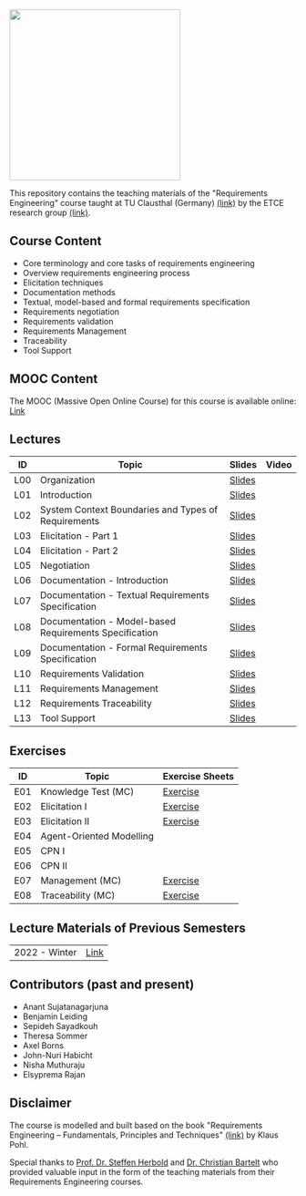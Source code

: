 <img src="https://www.presse.tu-clausthal.de/fileadmin/Presse/images/Corporate_Design/Logo/Logo_TUC_en_CMYK.jpg" width="300">

This repository contains the teaching materials of the "Requirements Engineering" course taught at TU Clausthal (Germany) [(link)](https://www.isse.tu-clausthal.de/en/) by the ETCE research group [(link)](https://etce-lab.com).

## Course Content

- Core terminology and core tasks of requirements engineering
- Overview requirements engineering process
- Elicitation techniques
- Documentation methods
- Textual, model-based and formal requirements specification
- Requirements negotiation
- Requirements validation
- Requirements Management
- Traceability
- Tool Support
  

## MOOC Content
The MOOC (Massive Open Online Course) for this course is available online: [Link](https://re.etce-lab.de/)


## Lectures

| ID  | Topic                                               | Slides                                                                   | Video                                    |
|-----|-----------------------------------------------------|--------------------------------------------------------------------------|------------------------------------------|
| L00 | Organization                                        | [Slides](RE-L00-Organization.pdf)                                        |    |
| L01 | Introduction                                        | [Slides](RE-L01-Introduction.pdf)                                        |           |
| L02 | System Context Boundaries and Types of Requirements | [Slides](RE-L02-System-Context-Boundaries-and-Types-of-Requirements.pdf) |            |
| L03 | Elicitation - Part 1                                | [Slides](RE-L03-Elicitation--Part-1.pdf)                                 |           |
| L04 | Elicitation - Part 2                                | [Slides](RE-L04-Elicitation--Part-2.pdf)                                 |           |
| L05 | Negotiation                                         | [Slides](RE-L05-Negotiation.pdf)                                         |           |
| L06 | Documentation - Introduction                        | [Slides](RE-L06-Documentation--Introduction.pdf)                         |           |
| L07 | Documentation - Textual Requirements Specification  | [Slides](RE-L07-Documentation--Textual.pdf)                              |           |
| L08 | Documentation - Model-based Requirements Specification | [Slides](RE-L08-Documentation--Model-based.pdf)                       |            |
| L09 | Documentation - Formal Requirements Specification   | [Slides](RE-L09-Documentation--Formal.pdf)                               |            |
| L10 | Requirements Validation                             | [Slides](RE-L10-Validation.pdf)                                          |           |
| L11 | Requirements Management                             | [Slides](RE-L11_Management.pdf)                                          |            |
| L12 | Requirements Traceability                           | [Slides](RE-L12_Traceability.pdf)                                        |            |
| L13 | Tool Support                                        | [Slides](RE-L13_Tool-Support.pdf)                                        |            |


## Exercises

| ID  | Topic                    | Exercise Sheets                                                             |
|-----|--------------------------|-----------------------------------------------------------------------------|
| E01 | Knowledge Test (MC)      | [Exercise](Exercises/E01-Knowledge-Test-MC/E01-Inital-MC-Knowledgetest.pdf) |
| E02 | Elicitation I            | [Exercise](Exercises/E02-Elicitation-I/E02-Elicitation-I.pdf)               |
| E03 | Elicitation II           | [Exercise](Exercises/E02-Elicitation-II/E03-Elicitation-II.pdf)             |               
| E04 | Agent-Oriented Modelling |                                  |
| E05 | CPN I                    |                               |
| E06 | CPN II                   |                        |
| E07 | Management (MC)          | [Exercise](Exercises/E07-Management/E07-Management-MC.pdf)                  |
| E08 | Traceability (MC)        | [Exercise](Exercises/E08-Traceability/E08-Traceability-MC.pdf)              |
                                

## Lecture Materials of Previous Semesters

|               |                                         |
|---------------|-----------------------------------------|
| 2022 - Winter | [Link](0_ARCHIVE/Winter-2022/README.md) |

## Contributors (past and present)
- Anant Sujatanagarjuna
- Benjamin Leiding
- Sepideh Sayadkouh
- Theresa Sommer
- Axel Borns
- John-Nuri Habicht
- Nisha Muthuraju
- Elsyprema Rajan

## Disclaimer

The course is modelled and built based on the book "Requirements Engineering – Fundamentals, Principles and Techniques" [(link)](https://link.springer.com/de/book/9783642125775) by Klaus Pohl.

Special thanks to [Prof. Dr. Steffen Herbold](https://www.fim.uni-passau.de/ai-engineering/) and [Dr. Christian Bartelt](www.uni-mannheim.de/ines/ueber-uns/wissenschaftliche-mitarbeiterinnen-und-mitarbeiter/dr-christian-bartelt/) who provided valuable input in the form of the teaching materials from their Requirements Engineering courses.
